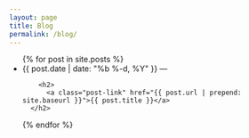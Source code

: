 ```yaml
---
layout: page
title: Blog
permalink: /blog/
---
```


<ul class="post-list">
    {% for post in site.posts %}
      <li>
        <span class="post-meta">{{ post.date | date: "%b %-d, %Y" }} &mdash; <a href="{{ post.url | prepend: site.baseurl }}#disqus_thread"></a></span>

        <h2>
          <a class="post-link" href="{{ post.url | prepend: site.baseurl }}">{{ post.title }}</a>
	  </h2>
  </li>
    {% endfor %}
</ul>

<script type="text/javascript">
/* * * CONFIGURATION VARIABLES: EDIT BEFORE PASTING INTO YOUR WEBPAGE * * */
var disqus_shortname = 'samwolfson'; // required: replace example with your forum shortname

/* * * DON'T EDIT BELOW THIS LINE * * */
(function () {
var s = document.createElement('script'); s.async = true;
s.type = 'text/javascript';
s.src = '//' + disqus_shortname + '.disqus.com/count.js';
(document.getElementsByTagName('HEAD')[0] || document.getElementsByTagName('BODY')[0]).appendChild(s);
}());
</script>
